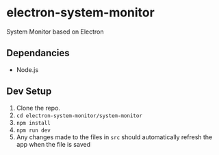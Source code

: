 # electron-system-monitor
System Monitor based on Electron

## Dependancies

* Node.js

## Dev Setup
1. Clone the repo.
2. `cd electron-system-monitor/system-monitor`
3. `npm install`
4. `npm run dev`
5. Any changes made to the files in `src` should 
automatically refresh the app when the file is saved
